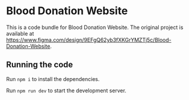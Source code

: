 
  # Blood Donation Website

  This is a code bundle for Blood Donation Website. The original project is available at https://www.figma.com/design/9EFgQ62yb3fXKGrYMZTj5c/Blood-Donation-Website.

  ## Running the code

  Run `npm i` to install the dependencies.

  Run `npm run dev` to start the development server.
  